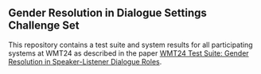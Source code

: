 ## Gender Resolution in Dialogue Settings Challenge Set
This repository contains a test suite and system results for all participating systems at WMT24 as described in the paper [WMT24 Test Suite: Gender Resolution in Speaker-Listener Dialogue Roles](). 
